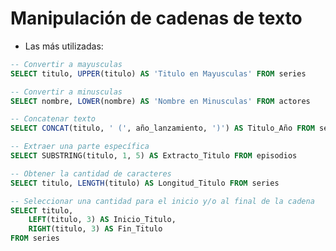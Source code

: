# Manipulación de cadenas de texto

- Las más utilizadas:
```sql
-- Convertir a mayusculas
SELECT titulo, UPPER(titulo) AS 'Titulo en Mayusculas' FROM series
```
```sql
-- Convertir a minusculas
SELECT nombre, LOWER(nombre) AS 'Nombre en Minusculas' FROM actores
```
```sql
-- Concatenar texto
SELECT CONCAT(titulo, ' (', año_lanzamiento, ')') AS Titulo_Año FROM series
```
```sql
-- Extraer una parte específica
SELECT SUBSTRING(titulo, 1, 5) AS Extracto_Titulo FROM episodios
```
```sql
-- Obtener la cantidad de caracteres
SELECT titulo, LENGTH(titulo) AS Longitud_Titulo FROM series
```
```sql
-- Seleccionar una cantidad para el inicio y/o al final de la cadena
SELECT titulo,
    LEFT(titulo, 3) AS Inicio_Titulo,
    RIGHT(titulo, 3) AS Fin_Titulo
FROM series
```